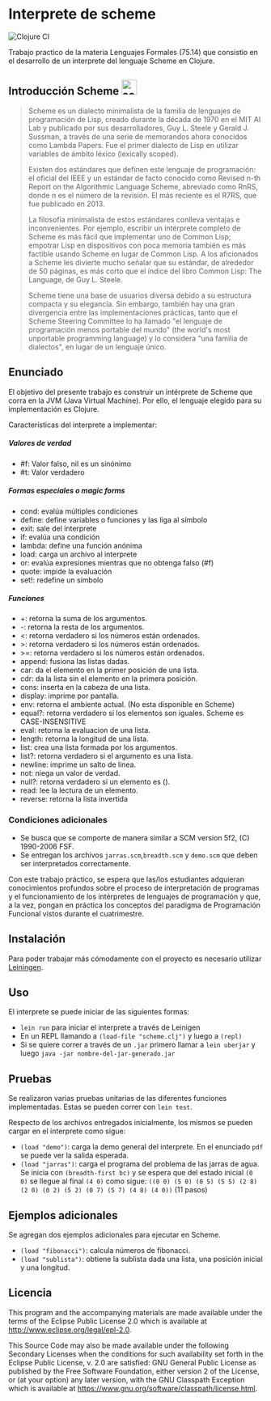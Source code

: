 # Interprete de scheme
![Clojure CI](https://github.com/brunograssano/interprete-de-scheme/workflows/Clojure%20CI/badge.svg)

Trabajo practico de la materia Lenguajes Formales (75.14) que consistio en el desarrollo de un interprete del
lenguaje Scheme en Clojure.


## Introducción Scheme <img title="scheme logo" alt="scheme logo" height="30px" src="https://upload.wikimedia.org/wikipedia/commons/thumb/3/39/Lambda_lc.svg/182px-Lambda_lc.svg.png">



>Scheme es un dialecto minimalista de la familia de lenguajes de programación de Lisp, creado 
durante la década de 1970 en el MIT AI Lab y publicado por sus desarrolladores, Guy L. Steele y 
Gerald J. Sussman, a través de una serie de memorandos ahora conocidos como Lambda Papers. 
Fue el primer dialecto de Lisp en utilizar variables de ámbito léxico (lexically scoped).
>
>Existen dos estándares que definen este lenguaje de programación: el oficial del IEEE y un estándar 
de facto conocido como Revised n-th Report on the Algorithmic Language Scheme, abreviado como 
RnRS, donde n es el número de la revisión. El más reciente es el R7RS, que fue publicado en 2013.
>
>La filosofía minimalista de estos estándares conlleva ventajas e inconvenientes. Por ejemplo, escribir 
un intérprete completo de Scheme es más fácil que implementar uno de Common Lisp; empotrar Lisp 
en dispositivos con poca memoria también es más factible usando Scheme en lugar de Common Lisp. 
A los aficionados a Scheme les divierte mucho señalar que su estándar, de alrededor de 50 páginas, 
es más corto que el índice del libro Common Lisp: The Language, de Guy L. Steele.
>
>Scheme tiene una base de usuarios diversa debido a su estructura compacta y su elegancia. Sin 
embargo, también hay una gran divergencia entre las implementaciones prácticas, tanto que el 
Scheme Steering Committee lo ha llamado "el lenguaje de programación menos portable del mundo" 
(the world's most unportable programming language) y lo considera "una familia de dialectos", en 
lugar de un lenguaje único.

## Enunciado

El objetivo del presente trabajo es construir un intérprete de Scheme que corra en la JVM
(Java Virtual Machine). Por ello, el lenguaje elegido para su implementación es Clojure.

Características del interprete a implementar:

##### Valores de verdad
* \#f: Valor falso, nil es un sinónimo
* \#t: Valor verdadero

##### Formas especiales o magic forms
* cond: evalúa múltiples condiciones
* define: define variables o funciones y las liga al símbolo
* exit: sale del interprete
* if: evalúa una condición
* lambda: define una función anónima
* load: carga un archivo al interprete
* or: evalúa expresiones mientras que no obtenga falso (#f)
* quote: impide la evaluación
* set!: redefine un símbolo


##### Funciones
* \+: retorna la suma de los argumentos.
* \-: retorna la resta de los argumentos.
* <: retorna verdadero si los números están ordenados.
* \>: retorna verdadero si los números están ordenados.
* \>=: retorna verdadero si los números están ordenados.
* append: fusiona las listas dadas.
* car: da el elemento en la primer posición de una lista.
* cdr: da la lista sin el elemento en la primera posición.
* cons: inserta en la cabeza de una lista.
* display: imprime por pantalla.
* env: retorna el ambiente actual. (No esta disponible en Scheme)
* equal?: retorna verdadero si los elementos son iguales. Scheme es CASE-INSENSITIVE
* eval: retorna la evaluacion de una lista.
* length: retorna la longitud de una lista.
* list: crea una lista formada por los argumentos.
* list?: retorna verdadero si el argumento es una lista.
* newline: imprime un salto de linea.
* not: niega un valor de verdad.
* null?: retorna verdadero si un elemento es ().
* read: lee la lectura de un elemento.
* reverse: retorna la lista invertida

### Condiciones adicionales
* Se busca que se comporte de manera similar a SCM version 5f2, (C) 1990-2006 FSF.
* Se entregan los archivos `jarras.scm`,`breadth.scm` y `demo.scm` que deben ser interpretados correctamente.

Con este trabajo práctico, se espera que las/los estudiantes adquieran conocimientos profundos 
sobre el proceso de interpretación de programas y el funcionamiento de los intérpretes de 
lenguajes de programación y que, a la vez, pongan en práctica los conceptos del paradigma de 
Programación Funcional vistos durante el cuatrimestre.

## Instalación

Para poder trabajar más cómodamente con el proyecto es necesario utilizar [Leiningen](https://leiningen.org/).

## Uso

El interprete se puede iniciar de las siguientes formas:
* `lein run` para iniciar el interprete a través de Leinigen
* En un REPL llamando a `(load-file "scheme.clj")` y luego a `(repl)`
* Si se quiere correr a través de un `.jar` primero llamar a `lein uberjar` y luego `java -jar nombre-del-jar-generado.jar`

## Pruebas

Se realizaron varias pruebas unitarias de las diferentes funciones implementadas. 
Estas se pueden correr con `lein test`.

Respecto de los archivos entregados inicialmente, los mismos se pueden cargar en el interprete como sigue:
* `(load "demo")`: carga la demo general del interprete. En el enunciado `pdf` se puede ver la salida esperada.
* `(load "jarras")`: carga el programa del problema de las jarras de agua. Se inicia con `(breadth-first bc)` y
 se espera que del estado inicial `(0 0)` se llegue al final `(4 0)` como sigue:
 `((0 0) (5 0) (0 5) (5 5) (2 8) (2 0) (0 2) (5 2) (0 7) (5 7) (4 8) (4 0))` (11 pasos)

## Ejemplos adicionales

Se agregan dos ejemplos adicionales para ejecutar en Scheme.
* `(load "fibonacci")`: calcula números de fibonacci.
* `(load "sublista")`: obtiene la sublista dada una lista, una posición inicial y una longitud.


## Licencia

This program and the accompanying materials are made available under the
terms of the Eclipse Public License 2.0 which is available at
http://www.eclipse.org/legal/epl-2.0.

This Source Code may also be made available under the following Secondary
Licenses when the conditions for such availability set forth in the Eclipse
Public License, v. 2.0 are satisfied: GNU General Public License as published by
the Free Software Foundation, either version 2 of the License, or (at your
option) any later version, with the GNU Classpath Exception which is available
at https://www.gnu.org/software/classpath/license.html.
